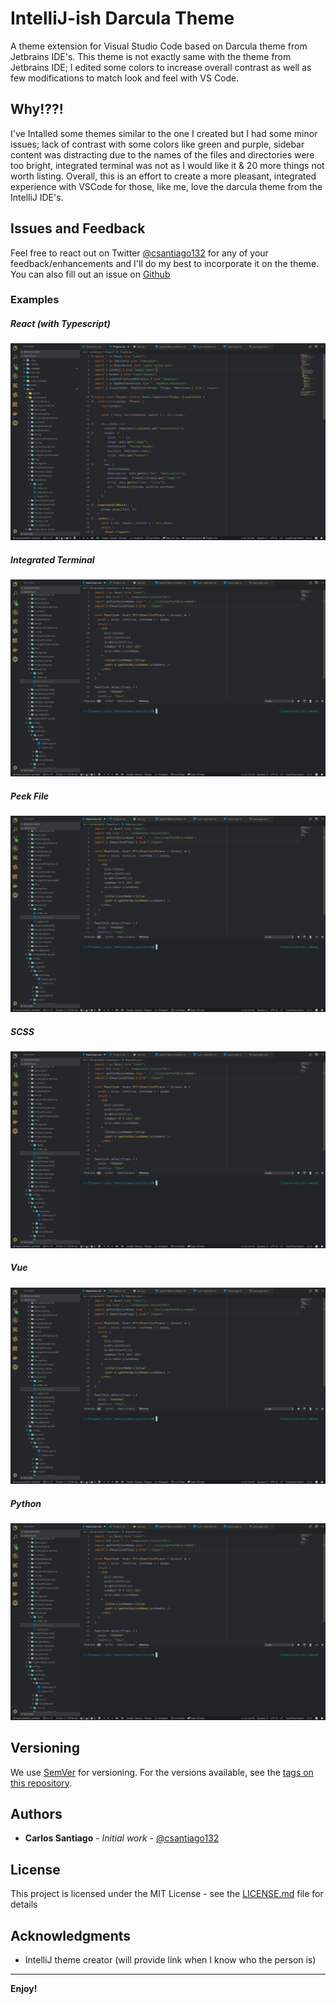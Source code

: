 # IntelliJ-ish Darcula Theme

A theme extension for Visual Studio Code based on Darcula theme from Jetbrains
IDE's. This theme is not exactly same with the theme from Jetbrains IDE; I
edited some colors to increase overall contrast as well as few modifications to
match look and feel with VS Code.

## Why!??!

I've Intalled some themes similar to the one I created but I had some minor
issues; lack of contrast with some colors like green and purple, sidebar content
was distracting due to the names of the files and directories were too bright,
integrated terminal was not as I would like it & 20 more things not worth
listing. Overall, this is an effort to create a more pleasant, integrated
experience with VSCode for those, like me, love the darcula theme from the
IntelliJ IDE's.

## Issues and Feedback

Feel free to react out on Twitter
[@csantiago132](https://twitter.com/csantiago132?lang=en) for any of your
feedback/enhancements and I'll do my best to incorporate it on the theme. You
can also fill out an issue on
[Github](https://github.com/csantiago132/intellij-ish-darcula-theme/issues)

### Examples

##### React (with Typescript)

![React with Typescript](./public/images/react-typescript.png)

##### Integrated Terminal

![Integrated Terminal](./public/images/integrated-terminal.png)

##### Peek File

![Peek File](./public/images/integrated-terminal.png)

##### SCSS

![SCSS](./public/images/integrated-terminal.png)

##### Vue

![Vue](./public/images/integrated-terminal.png)

##### Python

![Python](./public/images/integrated-terminal.png)

## Versioning

We use [SemVer](http://semver.org/) for versioning. For the versions available,
see the [tags on this repository](https://github.com/your/project/tags).

## Authors

- **Carlos Santiago** - _Initial work_ -
  [@csantiago132](https://twitter.com/csantiago132?lang=en)

## License

This project is licensed under the MIT License - see the
[LICENSE.md](LICENSE.md) file for details

## Acknowledgments

- IntelliJ theme creator (will provide link when I know who the person is)

---

**Enjoy!**
